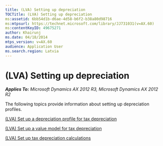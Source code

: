 ```yaml
---
title: (LVA) Setting up depreciation
TOCTitle: (LVA) Setting up depreciation
ms:assetid: 6bb54d1b-d6ae-4d58-b6f2-b38a80d98716
ms:mtpsurl: https://technet.microsoft.com/library/JJ731031(v=AX.60)
ms:contentKeyID: 49675271
author: Khairunj
ms.date: 04/18/2014
mtps_version: v=AX.60
audience: Application User
ms.search.region: Latvia
---
```


# (LVA) Setting up depreciation 


_**Applies To:** Microsoft Dynamics AX 2012 R3, Microsoft Dynamics AX 2012 R2_

The following topics provide information about setting up depreciation profiles.

[(LVA) Set up a depreciation profile for tax depreciation](lva-set-up-a-depreciation-profile-for-tax-depreciation.md)

[(LVA) Set up a value model for tax depreciation](lva-set-up-a-value-model-for-tax-depreciation.md)

[(LVA) Set up tax depreciation calculations](lva-set-up-tax-depreciation-calculations.md)

  


